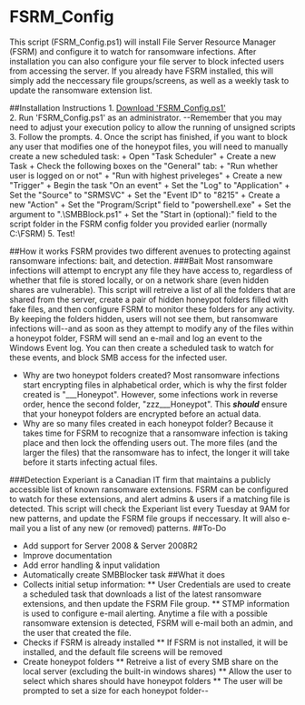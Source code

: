 # FSRM_Config

This script (FSRM_Config.ps1) will install File Server Resource Manager (FSRM) and configure it to watch for ransomware infections. After installation you can also configure your file server to block infected users from accessing the server. 
If you already have FSRM installed, this will simply add the neccessary file groups/screens, as well as a weekly task to update the ransomware extension list. 

##Installation Instructions
    1. [Download 'FSRM_Config.ps1'](https://github.com/areynolds77/FSRM_Config/blob/master/FSRM_Config.ps1)  
    2. Run 'FSRM_Config.ps1' as an administrator.
        --Remember that you may need to adjust your execution policy to allow the running of unsigned scripts
    3. Follow the prompts.
    4. Once the script has finished, if you want to block any user that modifies one of the honeypot files, you will need to manually create a new scheduled task:
        + Open "Task Scheduler"
        + Create a new Task
        + Check the following boxes on the "General" tab:
            + "Run whether user is logged on or not"
            + "Run with highest priveleges"
        + Create a new "Trigger"
            + Begin the task "On an event"
            + Set the "Log" to "Application"
            + Set the "Source" to "SRMSVC"
            + Set the "Event ID" to "8215"
        + Create a new "Action"
            + Set the "Program/Script" field to "powershell.exe"
            + Set the argument to ".\SMBBlock.ps1"
            + Set the "Start in (optional):" field to the script folder in the FSRM config folder you provided earlier (normally C:\FSRM\)
    5. Test!


##How it works
FSRM provides two different avenues to protecting against ransomware infections: bait, and detection. 
###Bait
Most ransomware infections will attempt to encrypt any file they have access to, regardless of whether that file is stored locally, or on a network share (even hidden shares are vulnerable).
This script will retreive a list of all the folders that are shared from the server, create a pair of hidden honeypot folders filled with fake files, and then configure FSRM to monitor these folders for any activity. 
By keeping the folders hidden, users will not see them, but ransomware infections will--and as soon as they attempt to modify any of the files within a honeypot folder, FSRM will send an e-mail and log an event to the Windows Event log. 
You can then create a scheduled task to watch for these events, and block SMB access for the infected user.
 
* Why are two honeypot folders created? 
    Most ransomware infections start encrypting files in alphabetical order, which is why the first folder created is "___Honeypot". However, some infections work in reverse order, hence the second folder, "zzz___Honeypot". 
    This ***should*** ensure that your honeypot folders are encrypted before an actual data.
* Why are so many files created in each honeypot folder? 
    Because it takes time for FSRM to recognize that a ransomware infection is taking place and then lock the offending users out. The more files (and the larger the files) that the ransomware has to infect, the longer it will take before it starts infecting actual files.

###Detection
Experiant is a Canadian IT firm that maintains a publicly accessible list of known ransomware extensions. FSRM can be configured to watch for these extensions, and alert admins & users if a matching file is detected. 
This script will check the Experiant list every Tuesday at 9AM for new patterns, and update the FSRM file groups if neccessary. It will also e-mail you a list of any new (or removed) patterns. 
##To-Do
* Add support for Server 2008 & Server 2008R2
* Improve documentation
* Add error handling & input validation
* Automatically create SMBBlocker task
##What it does
* Collects initial setup information:
** User Credentials are used to create a scheduled task that downloads a list of  the latest ransomware extensions, and then update the FSRM File group.
** STMP information is used to configure e-mail alerting. Anytime a file with a possible ransomware extension is detected, FSRM will e-mail both an admin, and the user that created the file. 
* Checks if FSRM is already installed
** If FSRM is not installed, it will be installed, and the default file screens will be removed
* Create honeypot folders
** Retreive a list of every SMB share on the local server (excluding the built-in windows shares)
** Allow the user to select which shares should have honeypot folders
** The user will be prompted to set a size for each honeypot folder--


        

